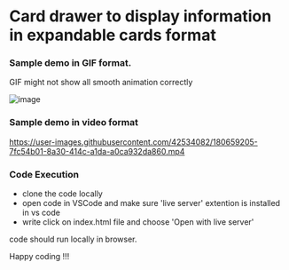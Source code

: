 # Card drawer to display information in expandable cards format



### Sample demo in GIF format. 

GIF might not show all smooth animation correctly

![image](./CardDrawer.gif)




### Sample demo in video format

https://user-images.githubusercontent.com/42534082/180659205-7fc54b01-8a30-414c-a1da-a0ca932da860.mp4


### Code Execution

- clone the code locally
- open code in VSCode and make sure 'live server' extention is installed in vs code
- write click on index.html file and choose 'Open with live server'

code should run locally in browser. 

Happy coding !!!

